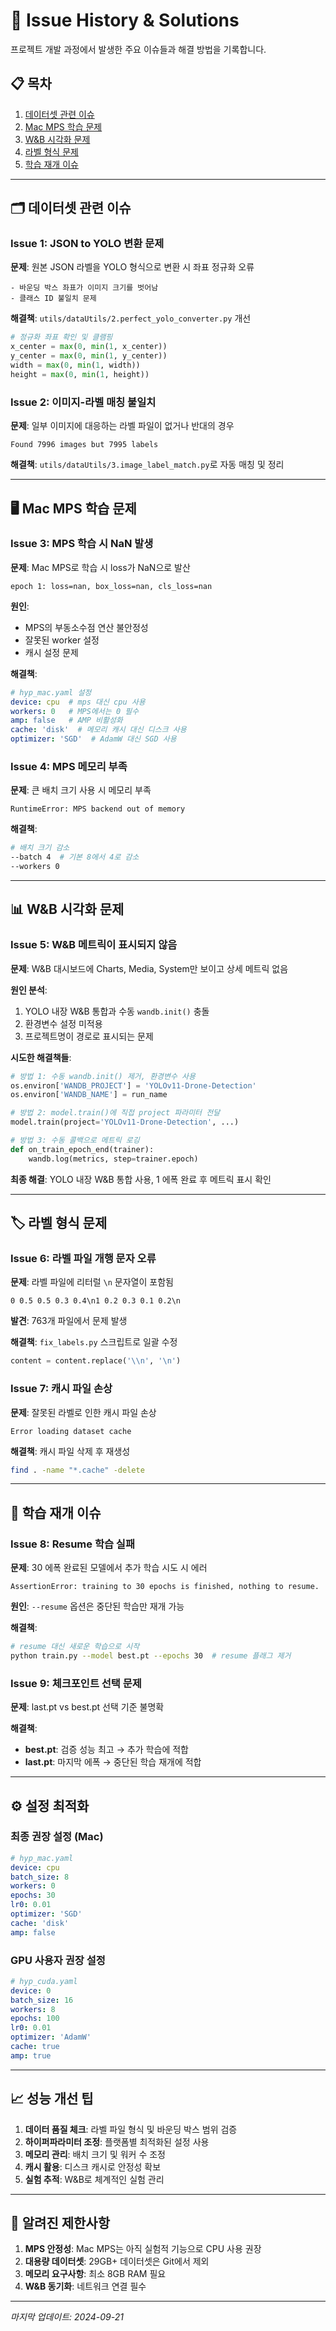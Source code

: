 # 🐛 Issue History & Solutions

프로젝트 개발 과정에서 발생한 주요 이슈들과 해결 방법을 기록합니다.

## 📋 목차

1. [데이터셋 관련 이슈](#-데이터셋-관련-이슈)
2. [Mac MPS 학습 문제](#-mac-mps-학습-문제)
3. [W&B 시각화 문제](#-wb-시각화-문제)
4. [라벨 형식 문제](#-라벨-형식-문제)
5. [학습 재개 이슈](#-학습-재개-이슈)

---

## 🗂️ 데이터셋 관련 이슈

### Issue 1: JSON to YOLO 변환 문제
**문제**: 원본 JSON 라벨을 YOLO 형식으로 변환 시 좌표 정규화 오류
```
- 바운딩 박스 좌표가 이미지 크기를 벗어남
- 클래스 ID 불일치 문제
```

**해결책**: `utils/dataUtils/2.perfect_yolo_converter.py` 개선
```python
# 정규화 좌표 확인 및 클램핑
x_center = max(0, min(1, x_center))
y_center = max(0, min(1, y_center))
width = max(0, min(1, width))
height = max(0, min(1, height))
```

### Issue 2: 이미지-라벨 매칭 불일치
**문제**: 일부 이미지에 대응하는 라벨 파일이 없거나 반대의 경우
```
Found 7996 images but 7995 labels
```

**해결책**: `utils/dataUtils/3.image_label_match.py`로 자동 매칭 및 정리

---

## 🖥️ Mac MPS 학습 문제

### Issue 3: MPS 학습 시 NaN 발생
**문제**: Mac MPS로 학습 시 loss가 NaN으로 발산
```
epoch 1: loss=nan, box_loss=nan, cls_loss=nan
```

**원인**:
- MPS의 부동소수점 연산 불안정성
- 잘못된 worker 설정
- 캐시 설정 문제

**해결책**:
```yaml
# hyp_mac.yaml 설정
device: cpu  # mps 대신 cpu 사용
workers: 0   # MPS에서는 0 필수
amp: false   # AMP 비활성화
cache: 'disk'  # 메모리 캐시 대신 디스크 사용
optimizer: 'SGD'  # AdamW 대신 SGD 사용
```

### Issue 4: MPS 메모리 부족
**문제**: 큰 배치 크기 사용 시 메모리 부족
```
RuntimeError: MPS backend out of memory
```

**해결책**:
```bash
# 배치 크기 감소
--batch 4  # 기본 8에서 4로 감소
--workers 0
```

---

## 📊 W&B 시각화 문제

### Issue 5: W&B 메트릭이 표시되지 않음
**문제**: W&B 대시보드에 Charts, Media, System만 보이고 상세 메트릭 없음

**원인 분석**:
1. YOLO 내장 W&B 통합과 수동 `wandb.init()` 충돌
2. 환경변수 설정 미적용
3. 프로젝트명이 경로로 표시되는 문제

**시도한 해결책들**:
```python
# 방법 1: 수동 wandb.init() 제거, 환경변수 사용
os.environ['WANDB_PROJECT'] = 'YOLOv11-Drone-Detection'
os.environ['WANDB_NAME'] = run_name

# 방법 2: model.train()에 직접 project 파라미터 전달
model.train(project='YOLOv11-Drone-Detection', ...)

# 방법 3: 수동 콜백으로 메트릭 로깅
def on_train_epoch_end(trainer):
    wandb.log(metrics, step=trainer.epoch)
```

**최종 해결**: YOLO 내장 W&B 통합 사용, 1 에폭 완료 후 메트릭 표시 확인

---

## 🏷️ 라벨 형식 문제

### Issue 6: 라벨 파일 개행 문자 오류
**문제**: 라벨 파일에 리터럴 `\n` 문자열이 포함됨
```
0 0.5 0.5 0.3 0.4\n1 0.2 0.3 0.1 0.2\n
```

**발견**: 763개 파일에서 문제 발생

**해결책**: `fix_labels.py` 스크립트로 일괄 수정
```python
content = content.replace('\\n', '\n')
```

### Issue 7: 캐시 파일 손상
**문제**: 잘못된 라벨로 인한 캐시 파일 손상
```
Error loading dataset cache
```

**해결책**: 캐시 파일 삭제 후 재생성
```bash
find . -name "*.cache" -delete
```

---

## 🔄 학습 재개 이슈

### Issue 8: Resume 학습 실패
**문제**: 30 에폭 완료된 모델에서 추가 학습 시도 시 에러
```
AssertionError: training to 30 epochs is finished, nothing to resume.
```

**원인**: `--resume` 옵션은 중단된 학습만 재개 가능

**해결책**:
```bash
# resume 대신 새로운 학습으로 시작
python train.py --model best.pt --epochs 30  # resume 플래그 제거
```

### Issue 9: 체크포인트 선택 문제
**문제**: last.pt vs best.pt 선택 기준 불명확

**해결책**:
- **best.pt**: 검증 성능 최고 → 추가 학습에 적합
- **last.pt**: 마지막 에폭 → 중단된 학습 재개에 적합

---

## ⚙️ 설정 최적화

### 최종 권장 설정 (Mac)
```yaml
# hyp_mac.yaml
device: cpu
batch_size: 8
workers: 0
epochs: 30
lr0: 0.01
optimizer: 'SGD'
cache: 'disk'
amp: false
```

### GPU 사용자 권장 설정
```yaml
# hyp_cuda.yaml
device: 0
batch_size: 16
workers: 8
epochs: 100
lr0: 0.01
optimizer: 'AdamW'
cache: true
amp: true
```

---

## 📈 성능 개선 팁

1. **데이터 품질 체크**: 라벨 파일 형식 및 바운딩 박스 범위 검증
2. **하이퍼파라미터 조정**: 플랫폼별 최적화된 설정 사용
3. **메모리 관리**: 배치 크기 및 워커 수 조정
4. **캐시 활용**: 디스크 캐시로 안정성 확보
5. **실험 추적**: W&B로 체계적인 실험 관리

---

## 🔮 알려진 제한사항

1. **MPS 안정성**: Mac MPS는 아직 실험적 기능으로 CPU 사용 권장
2. **대용량 데이터셋**: 29GB+ 데이터셋은 Git에서 제외
3. **메모리 요구사항**: 최소 8GB RAM 필요
4. **W&B 동기화**: 네트워크 연결 필수

---

*마지막 업데이트: 2024-09-21*